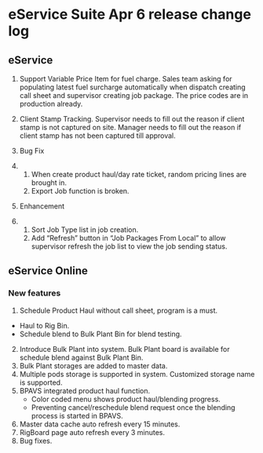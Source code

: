 # eService Suite Apr 6 release change log



## eService

1. Support Variable Price Item for fuel charge. Sales team asking for populating latest fuel surcharge automatically when dispatch creating call sheet and supervisor creating job package. The price codes are in  production already.  

2. Client Stamp Tracking.  Supervisor needs to fill out the reason if client stamp is not captured on site. Manager needs to fill out the reason if client stamp has not been captured till approval.

3. Bug Fix

4. 1. When create product haul/day rate ticket, random pricing lines are brought in.
   2. Export Job function is broken.

5. Enhancement

6. 1. Sort Job Type list in job creation.
   2. Add “Refresh” button in “Job Packages From Local” to allow      supervisor refresh the job list to view the job sending status.

 

 

## eService Online

### New features

1.  Schedule Product Haul without call sheet, program is a must.
   - Haul to Rig Bin.
   - Schedule blend to Bulk Plant Bin for blend testing.
2. Introduce Bulk Plant into system. Bulk Plant board is available for schedule blend against Bulk Plant Bin.
3. Bulk Plant storages are added to master data.
4. Multiple pods storage is supported in system. Customized storage name is supported. 
5. BPAVS integrated product haul function. 
   - Color coded menu shows product haul/blending progress.
   - Preventing cancel/reschedule blend request once the blending process is started in BPAVS.
6. Master data cache auto refresh every 15 minutes.
7. RigBoard page auto refresh every 3 minutes.
8. Bug fixes.





### 

